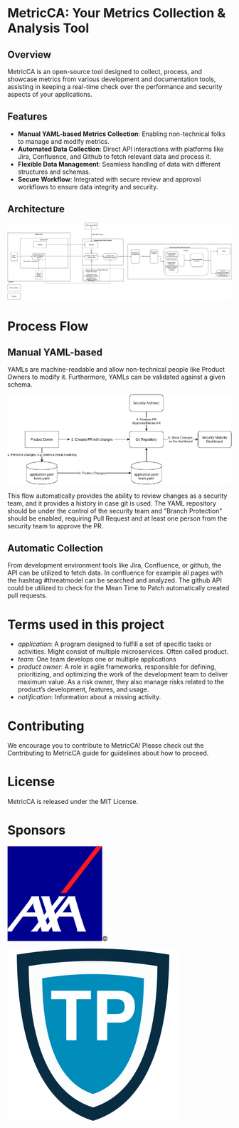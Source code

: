 # MetricCA: Your Metrics Collection & Analysis Tool

## Overview

MetricCA is an open-source tool designed to collect, process, and showcase metrics from various development and documentation tools, assisting in keeping a real-time check over the performance and security aspects of your applications.

## Features

- **Manual YAML-based Metrics Collection**: Enabling non-technical folks to manage and modify metrics.
- **Automated Data Collection**: Direct API interactions with platforms like Jira, Confluence, and Github to fetch relevant data and process it.
- **Flexible Data Management**: Seamless handling of data with different structures and schemas.
- **Secure Workflow**: Integrated with secure review and approval workflows to ensure data integrity and security.

## Architecture

![Architecture Overview](docs/architecture.png)

# Process Flow

## Manual YAML-based

YAMLs are machine-readable and allow non-technical people like Product Owners to modify it. Furthermore, YAMLs can be validated against a given schema.

![Picture Process Flow](docs/processFlowManual.png)

This flow automatically provides the ability to review changes as a security team, and it provides a history in case git is used.
The YAML repository should be under the control of the security team and "Branch Protection" should be enabled, requiring Pull Request and at least one person from the security team to approve the PR.

## Automatic Collection

From development environment tools like Jira, Confluence, or github, the API can be utilized to fetch data. In confluence for example all pages with the hashtag #threatmodel can be searched and analyzed. The github API could be utilized to check for the Mean Time to Patch automatically created pull requests.

# Terms used in this project

* *application*: A program designed to fulfill a set of specific tasks or activities. Might consist of multiple microservices. Often called product.
* *team*: One team develops one or multiple applications
* *product owner*:  A role in agile frameworks, responsible for defining, prioritizing, and optimizing the work of the development team to deliver maximum value. As a risk owner, they also manage risks related to the product’s development, features, and usage.
* *notification*: Information about a missing activity.

# Contributing

We encourage you to contribute to MetricCA! Please check out the Contributing to MetricCA guide for guidelines about how to proceed.

# License

MetricCA is released under the MIT License.

# Sponsors

![AXA](docs/sponsors/axa.jpg)©

![Timo Pagel IT-Consulting](docs/sponsors/timo-pagel.png)